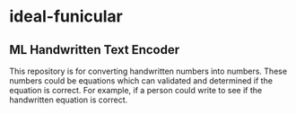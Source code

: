 # ideal-funicular

## ML Handwritten Text Encoder
This repository is for converting handwritten numbers into numbers. These numbers could be equations which can validated and determined if the equation is correct. For example, if a person could write to see if the handwritten equation is correct.
